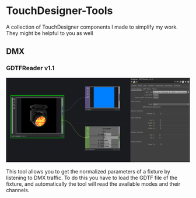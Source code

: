 # TouchDesigner-Tools
A collection of TouchDesigner components I made to simplify my work. They might be helpful to you as well


## DMX

### GDTFReader v1.1

![image of the tool](/images/gdtfReader.png)

This tool allows you to get the normalized parameters of a fixture by listening to DMX traffic. To do this you have to load the GDTF file of the fixture, and automatically the tool will read the available modes and their channels.
